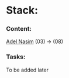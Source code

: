 # Stack:
### Content:
[Adel Nasim](https://www.youtube.com/playlist?list=PLCInYL3l2AajqOUW_2SwjWeMwf4vL4RSp) (03) → (08)
### Tasks:
To be added later
